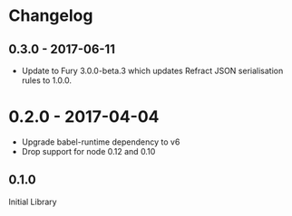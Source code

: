 # Changelog

## 0.3.0 - 2017-06-11

- Update to Fury 3.0.0-beta.3 which updates Refract JSON serialisation rules to
  1.0.0.

# 0.2.0 - 2017-04-04

- Upgrade babel-runtime dependency to v6
- Drop support for node 0.12 and 0.10

## 0.1.0

Initial Library
